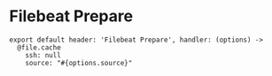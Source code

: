 
# Filebeat Prepare

    export default header: 'Filebeat Prepare', handler: (options) ->
      @file.cache
        ssh: null
        source: "#{options.source}"
